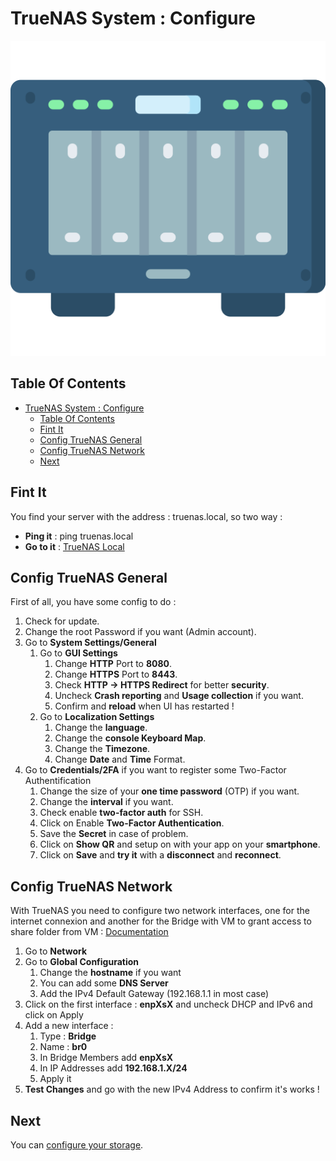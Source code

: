 # TrueNAS System : Configure

![Icon](../icon.png)

## Table Of Contents

- [TrueNAS System : Configure](#truenas-system--configure)
  - [Table Of Contents](#table-of-contents)
  - [Fint It](#fint-it)
  - [Config TrueNAS General](#config-truenas-general)
  - [Config TrueNAS Network](#config-truenas-network)
  - [Next](#next)

## Fint It

You find your server with the address : truenas.local, so two way :

- **Ping it** : ping truenas.local
- **Go to it** : [TrueNAS Local](http://truenas.local)

## Config TrueNAS General

First of all, you have some config to do :

1) Check for update.
2) Change the root Password if you want (Admin account).
3) Go to **System Settings/General**
   1) Go to **GUI Settings**
      1) Change **HTTP** Port to **8080**.
      2) Change **HTTPS** Port to **8443**.
      3) Check **HTTP -> HTTPS Redirect** for better **security**.
      4) Uncheck **Crash reporting** and **Usage collection** if you want.
      5) Confirm and **reload** when UI has restarted !
   2) Go to **Localization Settings**
      1) Change the **language**.
      2) Change the **console Keyboard Map**.
      3) Change the **Timezone**.
      4) Change **Date** and **Time** Format.
4) Go to **Credentials/2FA** if you want to register some Two-Factor Authentification
   1) Change the size of your **one time password** (OTP) if you want.
   2) Change the **interval** if you want.
   3) Check enable **two-factor auth** for SSH.
   4) Click on Enable **Two-Factor Authentication**.
   5) Save the **Secret** in case of problem.
   6) Click on **Show QR** and setup on with your app on your **smartphone**.
   7) Click on **Save** and **try it** with a **disconnect** and **reconnect**.

## Config TrueNAS Network

With TrueNAS you need to configure two network interfaces, one for the internet connexion and another for the Bridge with VM to grant access to share folder from VM : [Documentation](https://www.truenas.com/docs/scale/virtualization/accessingnasfromvm/)

1) Go to **Network**
2) Go to **Global Configuration**
   1) Change the **hostname** if you want
   2) You can add some **DNS Server**
   3) Add the IPv4 Default Gateway (192.168.1.1 in most case)
3) Click on the first interface : **enpXsX** and uncheck DHCP and IPv6 and click on Apply
4) Add a new interface :
   1) Type : **Bridge**
   2) Name : **br0**
   3) In Bridge Members add **enpXsX**
   4) In IP Addresses add **192.168.1.X/24**
   5) Apply it
5) **Test Changes** and go with the new IPv4 Address to confirm it's works !

## Next

You can [configure your storage](./storage.md).
